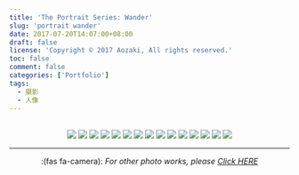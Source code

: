 ```yaml
---
title: 'The Portrait Series: Wander'
slug: 'portrait wander'
date: 2017-07-20T14:07:00+08:00
draft: false
license: 'Copyright © 2017 Aozaki, All rights reserved.'
toc: false
comment: false
categories: ['Portfolio']
tags:
  - 摄影
  - 人像
---
```


<br>
<div align="center">
    <img src="https://img.aozaki.cc/portfolio/20170720_0001.jpg">
    <img src="https://img.aozaki.cc/portfolio/20170720_0002.jpg">
    <img src="https://img.aozaki.cc/portfolio/20170720_0003.jpg">
    <img src="https://img.aozaki.cc/portfolio/20170720_0004.jpg">
    <img src="https://img.aozaki.cc/portfolio/20170720_0005.jpg">
    <img src="https://img.aozaki.cc/portfolio/20170720_0006.jpg">
    <img src="https://img.aozaki.cc/portfolio/20170720_0007.jpg">
    <img src="https://img.aozaki.cc/portfolio/20170720_0008.jpg">
    <img src="https://img.aozaki.cc/portfolio/20170720_0009.jpg">
    <img src="https://img.aozaki.cc/portfolio/20170720_0010.jpg">
    <img src="https://img.aozaki.cc/portfolio/20170720_0011.jpg">
    <img src="https://img.aozaki.cc/portfolio/20170720_0012.jpg">
    <img src="https://img.aozaki.cc/portfolio/20170720_0013.jpg">
    <img src="https://img.aozaki.cc/portfolio/20170720_0014.jpg">
    <img src="https://img.aozaki.cc/portfolio/20170720_0015.jpg">
</div>

<!--
    Sony Cyber-shot RX1R II
    Zeiss 35mm f/2.0
-->

---

<div style="text-align:center; padding-bottom:4rem">:(fas fa-camera):  <i>For other photo works, please <a href="/portfolio/photo/#wander">Click HERE</a></i></div>
